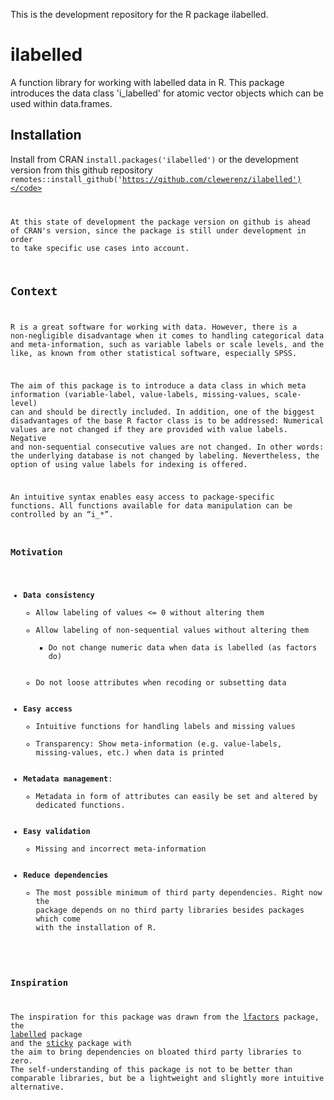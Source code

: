 This is the development repository for the R package ilabelled.

# ilabelled

A function library for working with labelled data in R. This package introduces the data class 'i_labelled' for atomic vector objects which can be used within data.frames.

## Installation

Install from CRAN <code>install.packages('ilabelled')</code> or the development version from this github repository <code>remotes::install_github('https://github.com/clewerenz/ilabelled')</code>

At this state of development the package version on github is ahead of CRAN's version, since the package is still under development in order to take specific use cases into account.

## Context

R is a great software for working with data. However, there is a non-negligible disadvantage when it comes to handling categorical data and meta-information, such as variable labels or scale levels, and the like, as known from other statistical software, especially SPSS.

The aim of this package is to introduce a data class in which meta information (variable-label, value-labels, missing-values, scale-level) can and should be directly included. In addition, one of the biggest disadvantages of the base R factor class is to be addressed: Numerical values are not changed if they are provided with value labels. Negative and non-sequential consecutive values are not changed. In other words: the underlying database is not changed by labeling. Nevertheless, the option of using value labels for indexing is offered. 

An intuitive syntax enables easy access to package-specific functions. All functions available for data manipulation can be controlled by an “i_*”.

### Motivation

  - <b>Data consistency</b> 
    - Allow labeling of values <= 0 without altering them
    - Allow labeling of non-sequential values without altering them
      - Do not change numeric data when data is labelled (as factors do) 
    - Do not loose attributes when recoding or subsetting data
  - <b>Easy access</b> 
    - Intuitive functions for handling labels and missing values 
    - Transparency: Show meta-information (e.g. value-labels, missing-values, etc.) when data is printed
  - <b>Metadata management</b>:
    - Metadata in form of attributes can easily be set and altered by dedicated functions.
  - <b>Easy validation</b> 
    - Missing and incorrect meta-information
  - <b>Reduce dependencies</b> 
    - The most possible minimum of third party dependencies. Right now the package depends on no third party libraries besides packages which come with the installation of R.

### Inspiration

The inspiration for this package was drawn from the [lfactors](https://github.com/pdbailey0/lfactors) package, the [labelled](https://github.com/larmarange/labelled) package and the [sticky](https://github.com/cran/sticky) package with the aim to bring dependencies on bloated third party libraries to zero. The self-understanding of this package is not to be better than comparable libraries, but be a lightweight and slightly more intuitive alternative.


